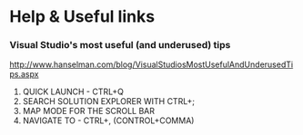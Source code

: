 # Help & Useful links

### Visual Studio's most useful (and underused) tips
http://www.hanselman.com/blog/VisualStudiosMostUsefulAndUnderusedTips.aspx
  1. QUICK LAUNCH - CTRL+Q
  2. SEARCH SOLUTION EXPLORER WITH CTRL+;
  3. MAP MODE FOR THE SCROLL BAR
  4. NAVIGATE TO - CTRL+, (CONTROL+COMMA)
  
